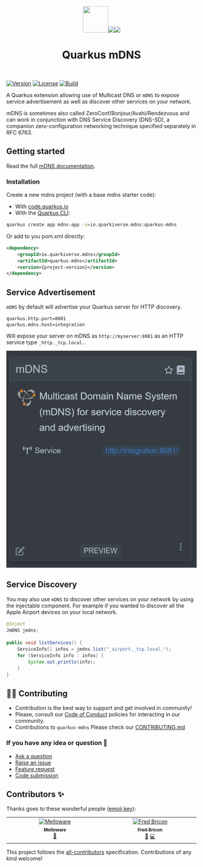 <div align="center">
<img src="https://github.com/quarkiverse/quarkus-mdns/blob/main/docs/modules/ROOT/assets/images/quarkus.svg" width="67" height="70" ><img src="https://github.com/quarkiverse/quarkus-mdns/blob/main/docs/modules/ROOT/assets/images/plus-sign.svg" height="70" ><img src="https://github.com/quarkiverse/quarkus-mdns/blob/main/docs/modules/ROOT/assets/images/mdns.png" height="70" >

# Quarkus mDNS
</div>
<br>

[![Version](https://img.shields.io/maven-central/v/io.quarkiverse.mdns/quarkus-mdns?logo=apache-maven&style=flat-square)](https://search.maven.org/artifact/io.quarkiverse.mdns/quarkus-mdns)
[![License](https://img.shields.io/badge/License-Apache%202.0-blue.svg?style=flat-square)](https://opensource.org/licenses/Apache-2.0)
[![Build](https://github.com/quarkiverse/quarkus-mdns/actions/workflows/build.yml/badge.svg)](https://github.com/quarkiverse/quarkus-mdns/actions/workflows/build.yml)

A Quarkus extension allowing use of Multicast DNS or `mDNS` to expose service advertisement as well as discover other services on your network.

mDNS is sometimes also called ZeroConf/Bonjour/Avahi/Rendezvous and can work in conjunction with DNS Service Discovery (DNS-SD), a companion zero-configuration networking technique specified separately in RFC 6763.

## Getting started

Read the full [mDNS documentation](https://docs.quarkiverse.io/quarkus-mdns/dev/index.html).

### Installation

Create a new mdns project (with a base mdns starter code):

- With [code.quarkus.io](https://code.quarkus.io/?a=mdns-bowl&j=17&e=io.quarkiverse.mdns%3Aquarkus-mdns)
- With the [Quarkus CLI](https://quarkus.io/guides/cli-tooling):

```bash
quarkus create app mdns-app -x=io.quarkiverse.mdns:quarkus-mdns
```
Or add to you pom.xml directly:

```xml
<dependency>
    <groupId>io.quarkiverse.mdns</groupId>
    <artifactId>quarkus-mdns</artifactId>
    <version>{project-version}</version>
</dependency>
```

## Service Advertisement

`mDNS` by default will advertise your Quarkus server for HTTP discovery.

```properties
quarkus.http.port=8081
quarkus.mdns.host=integration
```

Will expose your server on mDNS as `http://myserver:8081` as an HTTP service type `_http._tcp.local.`.

![Mdns UI](./docs/modules/ROOT/assets/images/devui.png)

## Service Discovery

You may also use `mDNS` to discover other services on your network by using the injectable component.  For example if you wanted to discover all the Apple Airport devices on your local network.

```java
@Inject
JmDNS jmdns;

public void listServices() {
    ServiceInfo[] infos = jmdns.list("_airport._tcp.local.");
    for (ServiceInfo info : infos) {
        System.out.println(info);
    }
}
```

## 🧑‍💻 Contributing

- Contribution is the best way to support and get involved in community!
- Please, consult our [Code of Conduct](./CODE_OF_CONDUCT.md) policies for interacting in our community.
- Contributions to `quarkus-mdns` Please check our [CONTRIBUTING.md](./CONTRIBUTING.md)

### If you have any idea or question 🤷

- [Ask a question](https://github.com/quarkiverse/quarkus-mdns/discussions)
- [Raise an issue](https://github.com/quarkiverse/quarkus-mdns/issues)
- [Feature request](https://github.com/quarkiverse/quarkus-mdns/issues)
- [Code submission](https://github.com/quarkiverse/quarkus-mdns/pulls)
## Contributors ✨

Thanks goes to these wonderful people ([emoji key](https://allcontributors.org/docs/en/emoji-key)):

<!-- ALL-CONTRIBUTORS-LIST:START - Do not remove or modify this section -->
<!-- prettier-ignore-start -->
<!-- markdownlint-disable -->
<table>
  <tbody>
    <tr>
      <td align="center" valign="top" width="14.28%"><a href="https://melloware.com"><img src="https://avatars.githubusercontent.com/u/4399574?v=4?s=100" width="100px;" alt="Melloware"/><br /><sub><b>Melloware</b></sub></a><br /><a href="#maintenance-melloware" title="Maintenance">🚧</a></td>
      <td align="center" valign="top" width="14.28%"><a href="https://fbricon.github.io/"><img src="https://avatars.githubusercontent.com/u/148698?v=4?s=100" width="100px;" alt="Fred Bricon"/><br /><sub><b>Fred Bricon</b></sub></a><br /><a href="#ideas-fbricon" title="Ideas, Planning, & Feedback">🤔</a> <a href="https://github.com/quarkiverse/quarkus-mdns/commits?author=fbricon" title="Code">💻</a></td>
    </tr>
  </tbody>
</table>

<!-- markdownlint-restore -->
<!-- prettier-ignore-end -->

<!-- ALL-CONTRIBUTORS-LIST:END -->

This project follows the [all-contributors](https://github.com/all-contributors/all-contributors) specification. Contributions of any kind welcome!